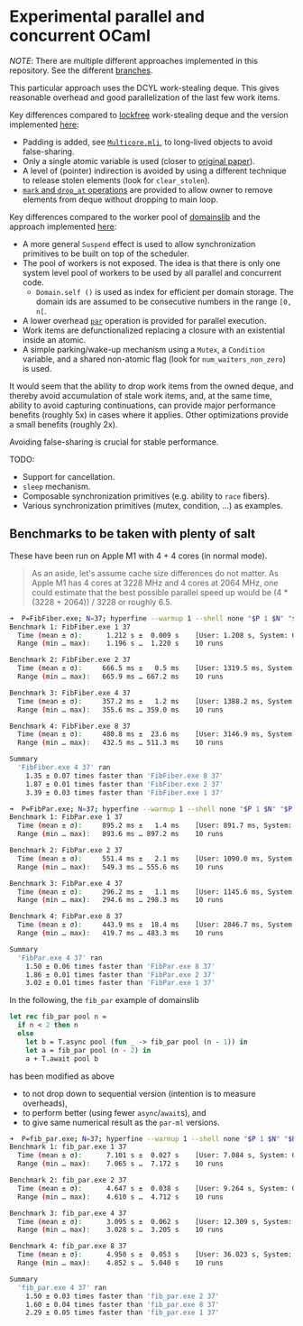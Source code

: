 # Experimental parallel and concurrent OCaml

_*NOTE*_: There are multiple different approaches implemented in this
repository. See the different
[branches](https://github.com/polytypic/par-ml/branches/all).

This particular approach uses the DCYL work-stealing deque. This gives
reasonable overhead and good parallelization of the last few work items.

Key differences compared to
[lockfree](https://github.com/ocaml-multicore/lockfree) work-stealing deque and
the version implemented [here](src/main/DCYL.ml):

- Padding is added, see [`Multicore.mli`](src/main/Multicore.mli), to long-lived
  objects to avoid false-sharing.
- Only a single atomic variable is used (closer to
  [original paper](https://www.semanticscholar.org/paper/Dynamic-circular-work-stealing-deque-Chase-Lev/f856a996e7aec0ea6db55e9247a00a01cb695090)).
- A level of (pointer) indirection is avoided by using a different technique to
  release stolen elements (look for `clear_stolen`).
- [`mark` and `drop_at` operations](src/main/DCYL.mli) are provided to allow
  owner to remove elements from deque without dropping to main loop.

Key differences compared to the worker pool of
[domainslib](https://github.com/ocaml-multicore/domainslib) and the approach
implemented [here](src/main/Par.ml):

- A more general `Suspend` effect is used to allow synchronization primitives to
  be built on top of the scheduler.
- The pool of workers is not exposed. The idea is that there is only one system
  level pool of workers to be used by all parallel and concurrent code.
  - `Domain.self ()` is used as index for efficient per domain storage. The
    domain ids are assumed to be consecutive numbers in the range `[0, n[`.
- A lower overhead [`par`](src/main/Par.mli) operation is provided for parallel
  execution.
- Work items are defunctionalized replacing a closure with an existential inside
  an atomic.
- A simple parking/wake-up mechanism using a `Mutex`, a `Condition` variable,
  and a shared non-atomic flag (look for `num_waiters_non_zero`) is used.

It would seem that the ability to drop work items from the owned deque, and
thereby avoid accumulation of stale work items, and, at the same time, ability
to avoid capturing continuations, can provide major performance benefits
(roughly 5x) in cases where it applies. Other optimizations provide a small
benefits (roughly 2x).

Avoiding false-sharing is crucial for stable performance.

TODO:

- Support for cancellation.
- `sleep` mechanism.
- Composable synchronization primitives (e.g. ability to `race` fibers).
- Various synchronization primitives (mutex, condition, ...) as examples.

## Benchmarks to be taken with plenty of salt

These have been run on Apple M1 with 4 + 4 cores (in normal mode).

> As an aside, let's assume cache size differences do not matter. As Apple M1
> has 4 cores at 3228 MHz and 4 cores at 2064 MHz, one could estimate that the
> best possible parallel speed up would be (4 \* (3228 + 2064)) / 3228 or
> roughly 6.5.

```sh
➜  P=FibFiber.exe; N=37; hyperfine --warmup 1 --shell none "$P 1 $N" "$P 2 $N" "$P 4 $N" "$P 8 $N"
Benchmark 1: FibFiber.exe 1 37
  Time (mean ± σ):      1.212 s ±  0.009 s    [User: 1.208 s, System: 0.004 s]
  Range (min … max):    1.196 s …  1.220 s    10 runs

Benchmark 2: FibFiber.exe 2 37
  Time (mean ± σ):     666.5 ms ±   0.5 ms    [User: 1319.5 ms, System: 3.9 ms]
  Range (min … max):   665.9 ms … 667.2 ms    10 runs

Benchmark 3: FibFiber.exe 4 37
  Time (mean ± σ):     357.2 ms ±   1.2 ms    [User: 1388.2 ms, System: 7.3 ms]
  Range (min … max):   355.6 ms … 359.0 ms    10 runs

Benchmark 4: FibFiber.exe 8 37
  Time (mean ± σ):     480.8 ms ±  23.6 ms    [User: 3146.9 ms, System: 81.0 ms]
  Range (min … max):   432.5 ms … 511.3 ms    10 runs

Summary
  'FibFiber.exe 4 37' ran
    1.35 ± 0.07 times faster than 'FibFiber.exe 8 37'
    1.87 ± 0.01 times faster than 'FibFiber.exe 2 37'
    3.39 ± 0.03 times faster than 'FibFiber.exe 1 37'
```

```sh
➜  P=FibPar.exe; N=37; hyperfine --warmup 1 --shell none "$P 1 $N" "$P 2 $N" "$P 4 $N" "$P 8 $N"
Benchmark 1: FibPar.exe 1 37
  Time (mean ± σ):     895.2 ms ±   1.4 ms    [User: 891.7 ms, System: 2.9 ms]
  Range (min … max):   893.6 ms … 897.2 ms    10 runs

Benchmark 2: FibPar.exe 2 37
  Time (mean ± σ):     551.4 ms ±   2.1 ms    [User: 1090.0 ms, System: 3.5 ms]
  Range (min … max):   549.3 ms … 555.6 ms    10 runs

Benchmark 3: FibPar.exe 4 37
  Time (mean ± σ):     296.2 ms ±   1.1 ms    [User: 1145.6 ms, System: 7.4 ms]
  Range (min … max):   294.6 ms … 298.3 ms    10 runs

Benchmark 4: FibPar.exe 8 37
  Time (mean ± σ):     443.9 ms ±  18.4 ms    [User: 2846.7 ms, System: 89.2 ms]
  Range (min … max):   419.7 ms … 483.3 ms    10 runs

Summary
  'FibPar.exe 4 37' ran
    1.50 ± 0.06 times faster than 'FibPar.exe 8 37'
    1.86 ± 0.01 times faster than 'FibPar.exe 2 37'
    3.02 ± 0.01 times faster than 'FibPar.exe 1 37'
```

In the following, the `fib_par` example of domainslib

```ocaml
let rec fib_par pool n =
  if n < 2 then n
  else
    let b = T.async pool (fun _ -> fib_par pool (n - 1)) in
    let a = fib_par pool (n - 2) in
    a + T.await pool b
```

has been modified as above

- to not drop down to sequential version (intention is to measure overheads),
- to perform better (using fewer `async`/`await`s), and
- to give same numerical result as the `par-ml` versions.

```sh
➜  P=fib_par.exe; N=37; hyperfine --warmup 1 --shell none "$P 1 $N" "$P 2 $N" "$P 4 $N" "$P 8 $N"
Benchmark 1: fib_par.exe 1 37
  Time (mean ± σ):      7.101 s ±  0.027 s    [User: 7.084 s, System: 0.017 s]
  Range (min … max):    7.065 s …  7.172 s    10 runs

Benchmark 2: fib_par.exe 2 37
  Time (mean ± σ):      4.647 s ±  0.038 s    [User: 9.264 s, System: 0.016 s]
  Range (min … max):    4.610 s …  4.712 s    10 runs

Benchmark 3: fib_par.exe 4 37
  Time (mean ± σ):      3.095 s ±  0.062 s    [User: 12.309 s, System: 0.018 s]
  Range (min … max):    3.028 s …  3.205 s    10 runs

Benchmark 4: fib_par.exe 8 37
  Time (mean ± σ):      4.950 s ±  0.053 s    [User: 36.023 s, System: 0.269 s]
  Range (min … max):    4.852 s …  5.040 s    10 runs

Summary
  'fib_par.exe 4 37' ran
    1.50 ± 0.03 times faster than 'fib_par.exe 2 37'
    1.60 ± 0.04 times faster than 'fib_par.exe 8 37'
    2.29 ± 0.05 times faster than 'fib_par.exe 1 37'
```

